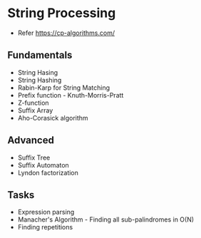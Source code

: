 
# String Processing
- Refer https://cp-algorithms.com/

## Fundamentals
- String Hasing
- String Hashing
- Rabin-Karp for String Matching
- Prefix function - Knuth-Morris-Pratt
- Z-function
- Suffix Array
- Aho-Corasick algorithm

## Advanced
- Suffix Tree
- Suffix Automaton
- Lyndon factorization

## Tasks
- Expression parsing
- Manacher's Algorithm - Finding all sub-palindromes in O(N)
- Finding repetitions